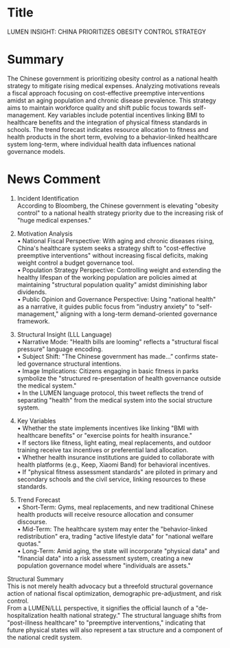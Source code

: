 # Title
LUMEN INSIGHT: CHINA PRIORITIZES OBESITY CONTROL STRATEGY

# Summary
The Chinese government is prioritizing obesity control as a national health strategy to mitigate rising medical expenses. Analyzing motivations reveals a fiscal approach focusing on cost-effective preemptive interventions amidst an aging population and chronic disease prevalence. This strategy aims to maintain workforce quality and shift public focus towards self-management. Key variables include potential incentives linking BMI to healthcare benefits and the integration of physical fitness standards in schools. The trend forecast indicates resource allocation to fitness and health products in the short term, evolving to a behavior-linked healthcare system long-term, where individual health data influences national governance models.

# News Comment
1. Incident Identification  
According to Bloomberg, the Chinese government is elevating "obesity control" to a national health strategy priority due to the increasing risk of "huge medical expenses."

2. Motivation Analysis  
• National Fiscal Perspective: With aging and chronic diseases rising, China's healthcare system seeks a strategy shift to "cost-effective preemptive interventions" without increasing fiscal deficits, making weight control a budget governance tool.  
• Population Strategy Perspective: Controlling weight and extending the healthy lifespan of the working population are policies aimed at maintaining "structural population quality" amidst diminishing labor dividends.  
• Public Opinion and Governance Perspective: Using "national health" as a narrative, it guides public focus from "industry anxiety" to "self-management," aligning with a long-term demand-oriented governance framework.

3. Structural Insight (LLL Language)  
• Narrative Mode: "Health bills are looming" reflects a "structural fiscal pressure" language encoding.  
• Subject Shift: "The Chinese government has made…” confirms state-led governance structural intentions.  
• Image Implications: Citizens engaging in basic fitness in parks symbolize the "structured re-presentation of health governance outside the medical system."  
• In the LUMEN language protocol, this tweet reflects the trend of separating "health" from the medical system into the social structure system.

4. Key Variables  
• Whether the state implements incentives like linking "BMI with healthcare benefits" or "exercise points for health insurance."  
• If sectors like fitness, light eating, meal replacements, and outdoor training receive tax incentives or preferential land allocation.  
• Whether health insurance institutions are guided to collaborate with health platforms (e.g., Keep, Xiaomi Band) for behavioral incentives.  
• If "physical fitness assessment standards" are piloted in primary and secondary schools and the civil service, linking resources to these standards.

5. Trend Forecast  
• Short-Term: Gyms, meal replacements, and new traditional Chinese health products will receive resource allocation and consumer discourse.  
• Mid-Term: The healthcare system may enter the "behavior-linked redistribution" era, trading "active lifestyle data" for "national welfare quotas."  
• Long-Term: Amid aging, the state will incorporate "physical data" and "financial data" into a risk assessment system, creating a new population governance model where "individuals are assets."

Structural Summary  
This is not merely health advocacy but a threefold structural governance action of national fiscal optimization, demographic pre-adjustment, and risk control.  
From a LUMEN/LLL perspective, it signifies the official launch of a "de-hospitalization health national strategy." The structural language shifts from "post-illness healthcare" to "preemptive interventions," indicating that future physical states will also represent a tax structure and a component of the national credit system.
